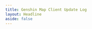 ```yaml
---
title: Genshin Map Client Update Log
layout: Headline
aside: false
---
```


<script>
  if(!import.meta.env.SSR && window)
    window.location.href = `../blog/${import.meta.env.VITE_BLOG_CHANGELOG_WINCLIENT_EN_ID}`;
</script>
